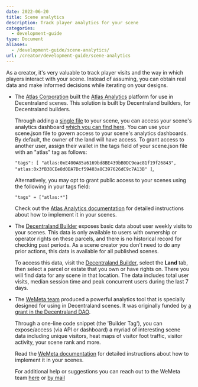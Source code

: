 ```yaml
---
date: 2022-06-20
title: Scene analytics
description: Track player analytics for your scene
categories:
  - development-guide
type: Document
aliases:
  - /development-guide/scene-analytics/
url: /creator/development-guide/scene-analytics
---
```


As a creator, it's very valuable to track player visits and the way in which players interact with your scene. Instead of assuming, you can obtain real data and make informed decisions while iterating on your designs.

- The [Atlas Corporation](https://atlascorp.io) built the [Atlas Analytics](https://analytics-app.atlascorp.io) platform for use in Decentraland scenes. This solution is built by Decentraland builders, for Decentraland builders.

	Through adding a [single file](https://gitlab.com/atlas-corporation/atlas-analytics) to your scene, you can access your scene's analytics dashboard [which you can find here](https://analytics-app.atlascorp.io). You can use your scene.json file to govern access to your scene's analytics dashboards. By default, the owner of the land will have access. To grant access to another user, assign their wallet in the tags field of your scene.json file with an "atlas" tag as follows:

	`"tags": [
	    "atlas:0xE400A85a6169bd8BE439bB0DC9eac81f19f26843",
	    "atlas:0x3fB38CEe8d0BA7Dcf59403a8C397626dC9c7A13B"
	 ]`,

	Alternatively, you may opt to grant public access to your scenes using the following in your tags field:

	`"tags" = ["atlas:*"]`

	Check out the [Atlas Analytics documentation](https://atlas-corporation.gitbook.io/atlas-analytics/) for detailed instructions about how to 		implement it in your scenes.
	
- The [Decentraland Builder](https://builder.decentraland.org) exposes basic data about user weekly visits to your scenes. This data is only available to users with ownership or operator rights on these parcels, and there is no historical record for checking past periods. As a scene creator you don't need to do any prior actions, this data is available for all published scenes.

	To access this data, visit the [Decentraland Builder](https://builder.decentraland.org), select the **Land** tab, then select a parcel or estate that you own or have rights on. There you will find data for any scene in that location. The data includes total user visits, median session time and peak concurrent users during the last 7 days.
	
- The [WeMeta team](https://wemeta.world/about) produced a powerful analytics tool that is specially designed for using in Decentraland scenes. It was originally funded by [a grant in the Decentraland DAO](https://forum.decentraland.org/t/dao-qmdxcqc-wemeta-builder-tag/8194). 

	Through a one-line code snippet (the 'Builder Tag'), you can expose/access (via API or dashboard) a myriad of interesting scene data including unique visitors, heat maps of visitor foot traffic, visitor activity, your scene rank and more. 
	
	Read the [WeMeta documentation](https://docs.wemeta.world/docs/quick-start-decentraland) for detailed instructions about how to implement it in your scenes.
	
	For additional help or suggestions you can reach out to the WeMeta team [here](https://docs.wemeta.world) or [by mail](mailto:contact@wemeta.world)



